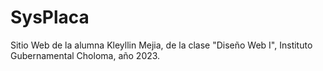 # SysPlaca
Sitio Web de la alumna Kleyllin Mejia, de la clase "Diseño Web I", Instituto Gubernamental Choloma, año 2023.
